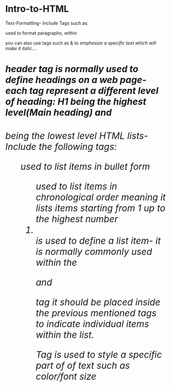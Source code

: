# Intro-to-HTML
Text-Formatting- Include Tags such as:

<p> used to format paragraphs, within <p> you can also use tags such as <em></em> & <i> to emphasize a specific text which will make it italic....
  
<H1> header tag is normally used to define headings on a web page- each tag represent a different level of heading: H1 being the highest level(Main heading) and <H6> being the lowest level 
HTML lists- Include the following tags:
<ul> used to list items in bullet form
<ol> used to list items in chronological order meaning it lists items starting from 1 up to the highest number
<li></li> is used to define a list item- it is normally commonly used within the <ul></ul> and <ol></ol> tag it should be placed inside the previous mentioned tags to indicate individual items within the list.



<span></span> Tag is used to style a specific part of of text such as color/font size
